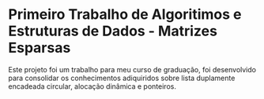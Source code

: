 # Primeiro Trabalho de Algoritimos e Estruturas de Dados  - Matrizes Esparsas

Este projeto foi um trabalho para meu curso de graduação, foi desenvolvido para consolidar os conhecimentos adiquiridos sobre lista duplamente encadeada circular, alocação dinâmica e ponteiros.
